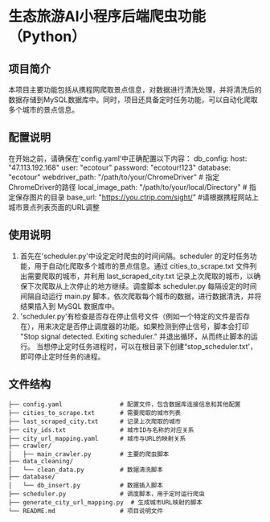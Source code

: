 # 生态旅游AI小程序后端爬虫功能（Python）

## 项目简介
本项目主要功能包括从携程网爬取景点信息，对数据进行清洗处理，并将清洗后的数据存储到MySQL数据库中。同时，项目还具备定时任务功能，可以自动化爬取多个城市的景点信息。

## 配置说明
在开始之前，请确保在'config.yaml‘中正确配置以下内容：
db_config:
  host: "47.113.192.168"
  user: "ecotour"
  password: "ecotour!123"
  database: "ecotour"
webdriver_path: "/path/to/your/ChromeDriver"  # 指定ChromeDriver的路径
local_image_path: "/path/to/your/local/Directory"  # 指定保存图片的目录
base_url: "https://you.ctrip.com/sight/"   #请根据携程网站上城市景点列表页面的URL调整

## 使用说明
1. 首先在'scheduler.py'中设定定时爬虫的时间间隔。scheduler 的定时任务功能，用于自动化爬取多个城市的景点信息。通过 cities_to_scrape.txt 文件列出需要爬取的城市，并利用 last_scraped_city.txt 记录上次爬取的城市，以确保下次爬取从上次停止的地方继续。调度脚本 scheduler.py 每隔设定的时间间隔自动运行 main.py 脚本，依次爬取每个城市的数据，进行数据清洗，并将结果插入到 MySQL 数据库中。
2. 'scheduler.py'有检查是否存在停止信号文件（例如一个特定的文件是否存在），用来决定是否停止调度器的功能。如果检测到停止信号，脚本会打印 "Stop signal detected. Exiting scheduler." 并退出循环，从而终止脚本的运行。
当想停止定时任务进程时，可以在根目录下创建“stop_scheduler.txt'，即可停止定时任务的进程。

## 文件结构

```plaintext
├── config.yaml                # 配置文件，包含数据库连接信息和其他配置
├── cities_to_scrape.txt       # 需要爬取的城市列表
├── last_scraped_city.txt      # 记录上次爬取的城市
├── city_ids.txt               # 城市ID与名称的对应关系
├── city_url_mapping.yaml      # 城市与URL的映射关系
├── crawler/
│   ├── main_crawler.py        # 主要的爬虫脚本
├── data_cleaning/
│   └── clean_data.py          # 数据清洗脚本
├── database/
│   └── db_insert.py           # 数据插入脚本
├── scheduler.py               # 调度脚本，用于定时运行爬虫
├── generate_city_url_mapping.py  # 生成城市URL映射的脚本
└── README.md                  # 项目说明文件

